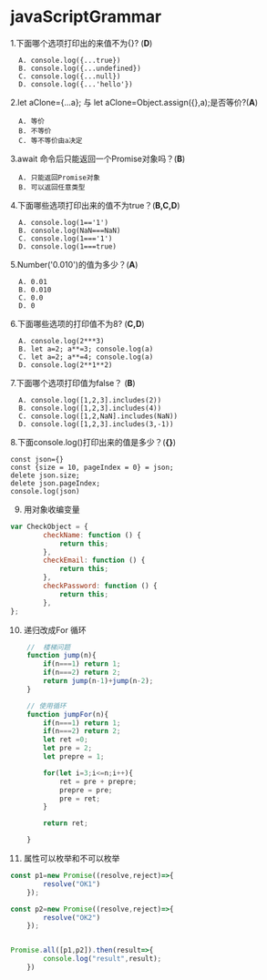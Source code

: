 # javaScriptGrammar


1.下面哪个选项打印出的来值不为{}? (**D**)
```
  A. console.log({...true})
  B. console.log({...undefined})
  C. console.log({...null})
  D. console.log({...'hello'})
```
2.let aClone={...a}; 与 let aClone=Object.assign({},a);是否等价?(**A**)
``` 
  A. 等价
  B. 不等价
  C. 等不等价由a决定
```
3.await 命令后只能返回一个Promise对象吗？(**B**)
```
  A. 只能返回Promise对象
  B. 可以返回任意类型
```
4.下面哪些选项打印出来的值不为true？(**B,C,D**)
```
  A. console.log(1=='1')
  B. console.log(NaN===NaN)
  C. console.log(1==='1')
  D. console.log(1===true)
```
5.Number('0.010')的值为多少？(**A**)
```
  A. 0.01
  B. 0.010
  C. 0.0
  D. 0
```
6.下面哪些选项的打印值不为8? (**C,D**)
```
  A. console.log(2***3)
  B. let a=2; a**=3; console.log(a)
  C. let a=2; a**=4; console.log(a)
  D. console.log(2**1**2)
```

7.下面哪个选项打印值为false？ (**B**)
```
  A. console.log([1,2,3].includes(2))
  B. console.log([1,2,3].includes(4))
  C. console.log([1,2,NaN].includes(NaN))
  D. console.log([1,2,3].includes(3,-1))
```
8.下面console.log()打印出来的值是多少？(**{}**)
```
const json={}
const {size = 10, pageIndex = 0} = json;
delete json.size;
delete json.pageIndex;
console.log(json)
```
9. 用对象收编变量
```js
var CheckObject = {
        checkName: function () {
            return this;
        },
        checkEmail: function () {
            return this;
        },
        checkPassword: function () {
            return this;
        },
};

```
10. 递归改成For 循环
```js
    //  楼梯问题
    function jump(n){
        if(n===1) return 1;
        if(n===2) return 2;
        return jump(n-1)+jump(n-2);
    }

    // 使用循环
    function jumpFor(n){
        if(n===1) return 1;
        if(n===2) return 2;
        let ret =0;
        let pre = 2;
        let prepre = 1;

        for(let i=3;i<=n;i++){
            ret = pre + prepre;
            prepre = pre;
            pre = ret;
        }

        return ret;

    }

```
11. 属性可以枚举和不可以枚举
```js
const p1=new Promise((resolve,reject)=>{
        resolve("OK1")
    });

const p2=new Promise((resolve,reject)=>{
        resolve("OK2")
    });


Promise.all([p1,p2]).then(result=>{
        console.log("result",result);
    })
```

